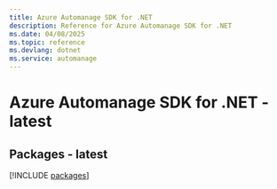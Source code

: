 ```yaml
---
title: Azure Automanage SDK for .NET
description: Reference for Azure Automanage SDK for .NET
ms.date: 04/08/2025
ms.topic: reference
ms.devlang: dotnet
ms.service: automanage
---
```

# Azure Automanage SDK for .NET - latest
## Packages - latest
[!INCLUDE [packages](automanage-index.md)]